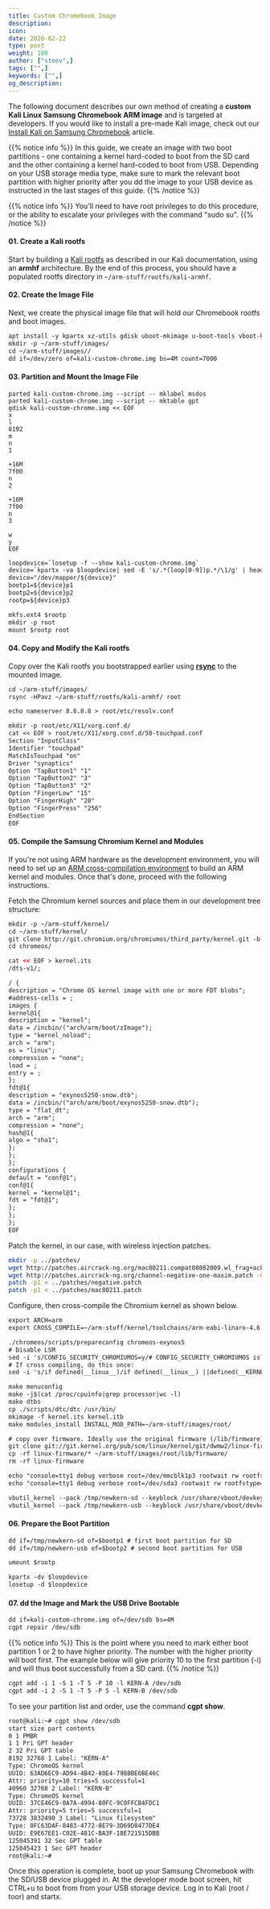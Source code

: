 ```yaml
---
title: Custom Chromebook Image
description:
icon:
date: 2020-02-22
type: post
weight: 100
author: ["steev",]
tags: ["",]
keywords: ["",]
og_description:
---
```


The following document describes our own method of creating a **custom Kali Linux Samsung Chromebook ARM image** and is targeted at developers. If you would like to install a pre-made Kali image, check out our [Install Kali on Samsung Chromebook](/docs/arm/kali-linux-samsung-chromebook/) article.

{{% notice info %}}
In this guide, we create an image with two boot partitions - one containing a kernel hard-coded to boot from the SD card and the other containing a kernel hard-coded to boot from USB. Depending on your USB storage media type, make sure to mark the relevant boot partition with higher priority after you dd the image to your USB device as instructed in the last stages of this guide.
{{% /notice %}}

{{% notice info %}}
You'll need to have root privileges to do this procedure, or the ability to escalate your privileges with the command "sudo su".
{{% /notice %}}

#### 01. Create a Kali rootfs

Start by building a [Kali rootfs](/docs/development/kali-linux-arm-chroot/) as described in our Kali documentation, using an **armhf** architecture. By the end of this process, you should have a populated rootfs directory in `~/arm-stuff/rootfs/kali-armhf`.

#### 02. Create the Image File

Next, we create the physical image file that will hold our Chromebook rootfs and boot images.

```markdown
apt install -y kpartx xz-utils gdisk uboot-mkimage u-boot-tools vboot-kernel-utils vboot-utils cgpt
mkdir -p ~/arm-stuff/images/
cd ~/arm-stuff/images//
dd if=/dev/zero of=kali-custom-chrome.img bs=4M count=7000
```

#### 03. Partition and Mount the Image File

```plaintext
parted kali-custom-chrome.img --script -- mklabel msdos
parted kali-custom-chrome.img --script -- mktable gpt
gdisk kali-custom-chrome.img << EOF
x
l
8192
m
n
1

+16M
7f00
n
2

+16M
7f00
n
3

w
y
EOF
```

```html
loopdevice=`losetup -f --show kali-custom-chrome.img`
device=`kpartx -va $loopdevice| sed -E 's/.*(loop[0-9])p.*/\1/g' | head -1`
device="/dev/mapper/${device}"
bootp1=${device}p1
bootp2=${device}p2
rootp=${device}p3

mkfs.ext4 $rootp
mkdir -p root
mount $rootp root
```

#### 04. Copy and Modify the Kali rootfs

Copy over the Kali rootfs you bootstrapped earlier using **[rsync](https://packages.debian.org/testing/rsync)** to the mounted image.

```markdown
cd ~/arm-stuff/images/
rsync -HPavz ~/arm-stuff/rootfs/kali-armhf/ root

echo nameserver 8.8.8.8 > root/etc/resolv.conf

mkdir -p root/etc/X11/xorg.conf.d/
cat << EOF > root/etc/X11/xorg.conf.d/50-touchpad.conf
Section "InputClass"
Identifier "touchpad"
MatchIsTouchpad "on"
Driver "synaptics"
Option "TapButton1" "1"
Option "TapButton2" "3"
Option "TapButton3" "2"
Option "FingerLow" "15"
Option "FingerHigh" "20"
Option "FingerPress" "256"
EndSection
EOF
```

#### 05. Compile the Samsung Chromium Kernel and Modules

If you're not using ARM hardware as the development environment, you will need to set up an [ARM cross-compilation environment](/docs/development/arm-cross-compilation-environment/) to build an ARM kernel and modules. Once that's done, proceed with the following instructions.

Fetch the Chromium kernel sources and place them in our development tree structure:

```markdown
mkdir -p ~/arm-stuff/kernel/
cd ~/arm-stuff/kernel/
git clone http://git.chromium.org/chromiumos/third_party/kernel.git -b chromeos-3.4 chromeos
cd chromeos/
```

```html
cat << EOF > kernel.its
/dts-v1/;

/ {
description = "Chrome OS kernel image with one or more FDT blobs";
#address-cells = ;
images {
kernel@1{
description = "kernel";
data = /incbin/("arch/arm/boot/zImage");
type = "kernel_noload";
arch = "arm";
os = "linux";
compression = "none";
load = ;
entry = ;
};
fdt@1{
description = "exynos5250-snow.dtb";
data = /incbin/("arch/arm/boot/exynos5250-snow.dtb");
type = "flat_dt";
arch = "arm";
compression = "none";
hash@1{
algo = "sha1";
};
};
};
configurations {
default = "conf@1";
conf@1{
kernel = "kernel@1";
fdt = "fdt@1";
};
};
};
EOF
```

Patch the kernel, in our case, with wireless injection patches.

```bash
mkdir -p ../patches/
wget http://patches.aircrack-ng.org/mac80211.compat08082009.wl_frag+ack_v1.patch -O ../patches/mac80211.patch
wget http://patches.aircrack-ng.org/channel-negative-one-maxim.patch -O ../patches/negative.patch
patch -p1 < ../patches/negative.patch
patch -p1 < ../patches/mac80211.patch
```

Configure, then cross-compile the Chromium kernel as shown below.

```html
export ARCH=arm
export CROSS_COMPILE=~/arm-stuff/kernel/toolchains/arm-eabi-linaro-4.6.2/bin/arm-eabi-

./chromeos/scripts/prepareconfig chromeos-exynos5
# Disable LSM
sed -i 's/CONFIG_SECURITY_CHROMIUMOS=y/# CONFIG_SECURITY_CHROMIUMOS is not set/g' .config
# If cross compiling, do this once:
sed -i 's/if defined(__linux__)/if defined(__linux__) ||defined(__KERNEL__) /g' include/drm/drm.h

make menuconfig
make -j$(cat /proc/cpuinfo|grep processor|wc -l)
make dtbs
cp ./scripts/dtc/dtc /usr/bin/
mkimage -f kernel.its kernel.itb
make modules_install INSTALL_MOD_PATH=~/arm-stuff/images/root/

# copy over firmware. Ideally use the original firmware (/lib/firmware) from the Chromebook.
git clone git://git.kernel.org/pub/scm/linux/kernel/git/dwmw2/linux-firmware.git
cp -rf linux-firmware/* ~/arm-stuff/images/root/lib/firmware/
rm -rf linux-firmware
```

```markdown
echo "console=tty1 debug verbose root=/dev/mmcblk1p3 rootwait rw rootfstype=ext4" > /tmp/config-sd
echo "console=tty1 debug verbose root=/dev/sda3 rootwait rw rootfstype=ext4" > /tmp/config-usb

vbutil_kernel --pack /tmp/newkern-sd --keyblock /usr/share/vboot/devkeys/kernel.keyblock --version 1 --signprivate /usr/share/vboot/devkeys/kernel_data_key.vbprivk --config=/tmp/config-sd --vmlinuz kernel.itb --arch arm
vbutil_kernel --pack /tmp/newkern-usb --keyblock /usr/share/vboot/devkeys/kernel.keyblock --version 1 --signprivate /usr/share/vboot/devkeys/kernel_data_key.vbprivk --config=/tmp/config-usb --vmlinuz kernel.itb --arch arm
```

#### 06. Prepare the Boot Partition

```markdown
dd if=/tmp/newkern-sd of=$bootp1 # first boot partition for SD
dd if=/tmp/newkern-usb of=$bootp2 # second boot partition for USB

umount $rootp

kpartx -dv $loopdevice
losetup -d $loopdevice
```

#### 07. dd the Image and Mark the USB Drive Bootable

```markdown
dd if=kali-custom-chrome.img of=/dev/sdb bs=4M
cgpt repair /dev/sdb
```

{{% notice info %}}
This is the point where you need to mark either boot partition 1 or 2 to have higher priority. The number with the higher priority will boot first. The example below will give priority 10 to the first partition (-i) and will thus boot successfully from a SD card.
{{% /notice %}}

```markdown
cgpt add -i 1 -S 1 -T 5 -P 10 -l KERN-A /dev/sdb
cgpt add -i 2 -S 1 -T 5 -P 5 -l KERN-B /dev/sdb
```

To see your partition list and order, use the command **cgpt show**.

```markdown
root@kali:~# cgpt show /dev/sdb
start size part contents
0 1 PMBR
1 1 Pri GPT header
2 32 Pri GPT table
8192 32768 1 Label: "KERN-A"
Type: ChromeOS kernel
UUID: 63AD6EC9-AD94-4B42-80E4-798BBE6BE46C
Attr: priority=10 tries=5 successful=1
40960 32768 2 Label: "KERN-B"
Type: ChromeOS kernel
UUID: 37CE46C9-0A7A-4994-80FC-9C0FFCB4FDC1
Attr: priority=5 tries=5 successful=1
73728 3832490 3 Label: "Linux filesystem"
Type: 0FC63DAF-8483-4772-8E79-3D69D8477DE4
UUID: E9E67EE1-C02E-481C-BA3F-18E721515DBB
125045391 32 Sec GPT table
125045423 1 Sec GPT header
root@kali:~#
```

Once this operation is complete, boot up your Samsung Chromebook with the SD/USB device plugged in. At the developer mode boot screen, hit CTRL+u to boot from from your USB storage device. Log in to Kali (root / toor) and startx.
